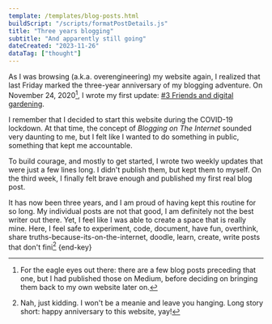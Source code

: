 ```yaml
---
template: /templates/blog-posts.html
buildScript: "/scripts/formatPostDetails.js"
title: "Three years blogging"
subtitle: "And apparently still going"
dateCreated: "2023-11-26"
dataTag: ["thought"]
---
```


As I was browsing (a.k.a. overengineering) my website again, I realized that last Friday marked the three-year anniversary of my blogging adventure. On November 24, 2020[^1], I wrote my first update: [#3 Friends and digital gardening](/posts/3-friends-and-digital-gardening).

I remember that I decided to start this website during the COVID-19 lockdown. At that time, the concept of _Blogging on The Internet_ sounded very daunting to me, but I felt like I wanted to do something in public, something that kept me accountable.

To build courage, and mostly to get started, I wrote two weekly updates that were just a few lines long. I didn't publish them, but kept them to myself. On the third week, I finally felt brave enough and published my first real blog post.

It has now been three years, and I am proud of having kept this routine for so long. My individual posts are not that good, I am definitely not the best writer out there. Yet, I feel like I was able to create a space that is really mine. Here, I feel safe to experiment, code, document, have fun, overthink, share truths-because-its-on-the-internet, doodle, learn, create, write posts that don't fini[^2] {end-key}

[^1]: For the eagle eyes out there: there are a few blog posts preceding that one, but I had published those on Medium, before deciding on bringing them back to my own website later on.
[^2]: Nah, just kidding. I won't be a meanie and leave you hanging. Long story short: happy anniversary to this website, yay!
